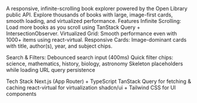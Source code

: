 A responsive, infinite-scrolling book explorer powered by the Open Library public API.
Explore thousands of books with large, image-first cards, smooth loading, and virtualized performance.
Features
Infinite Scrolling: Load more books as you scroll using TanStack Query + IntersectionObserver.
Virtualized Grid: Smooth performance even with 1000+ items using react-virtual.
Responsive Cards: Image-dominant cards with title, author(s), year, and subject chips.

Search & Filters:
Debounced search input (400ms)
Quick filter chips: science, mathematics, history, biology, astronomy
Skeleton placeholders while loading
URL query persistence

Tech Stack
Next.js (App Router) + TypeScript
TanStack Query for fetching & caching
react-virtual for virtualization
shadcn/ui + Tailwind CSS for UI components
